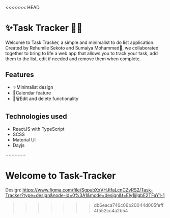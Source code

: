 <<<<<<< HEAD
# ✨Task Tracker 📄📄

Welcome to Task Tracker, a simple and minimalist to do list application.
Created by Rehumile Sekoto and Sumaiya Mohammed👥, we collaborated together to bring to life a web app that allows you to track your task, add them to the list, edit if needed and remove them when complete.

## Features
 - ✨Minimalist design
 - 📅Calendar feature
 - 📝🗑️Edit and delete functionality


## Technologies used
 - ReactJS with TypeScript
 - SCSS
 - Material UI
 - Dayjs
  
=======
# Welcome to Task-Tracker

Design: https://www.figma.com/file/SgpubXxVHJtfaLcnCZvRS2/Task-Tracker?type=design&node-id=0%3A1&mode=design&t=Ely1ijIgbE2TFaY1-1
>>>>>>> db6eaca746c06b20044d005feff4f552cc4a2b54
